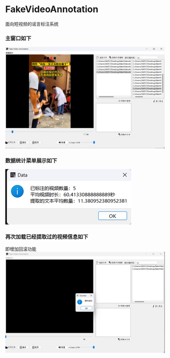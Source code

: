 # FakeVideoAnnotation
面向短视频的谣言标注系统
### 主窗口如下
![](./description/MainWindow.png)

### 数据统计菜单展示如下

![](./description/DataStatistics.png)

### 再次加载已经提取过的视频信息如下
即增加回滚功能
![](./description/Rollback.png)
